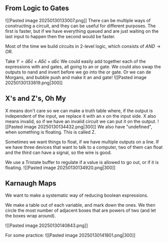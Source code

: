 ## From Logic to Gates

![[Pasted image 20250130133007.png]]
There can be multiple ways of constructing a circuit, and they can be useful for different purposes. The first is faster, but if we have everything queued and are just waiting on the last input to happen then the second would be faster.


Most of the time we build circuits in 2-level logic, which consists of $AND\to OR$. 

Take $Y=\bar{a}\bar{b} \bar{c}+A\bar{b} \bar{c}+a\bar{b}c$
We could easily add together each of the expressions with and gates, all going to an or gate. We could also swap the outputs to nand and invert before we go into the or gate. Or we can de Morgans, and bubble push and make it an and gate!
![[Pasted image 20250130133819.png|300]]


## X's and Z's, Oh My

X means don't care so we can make a truth table where, if the output is independent of the input, we replace it with an x on the input side.
X also means invalid, so if we have an invalid circuit we can put it on the output.
![[Pasted image 20250130134432.png|300]]
We also have "undefined", when something is floating. This is called Z.


Sometimes we want things to float, if we have multiple outputs on a line.
If we have three devices that want to talk to a computer, two of them can float and the third can have a signal, so the wire is good.

We use a Tristate buffer to regulate if a value is allowed to go out, or if it is floating. 
![[Pasted image 20250130134920.png|300]]


## Karnaugh Maps

We want to make a systematic way of reducing boolean expressions.

We make a table out of each variable, and mark down the ones. We then circle the most number of adjacent boxes that are powers of two (and let the boxes wrap around).

![[Pasted image 20250130140843.png]]


For some practice:
![[Pasted image 20250130141801.png|300]]

